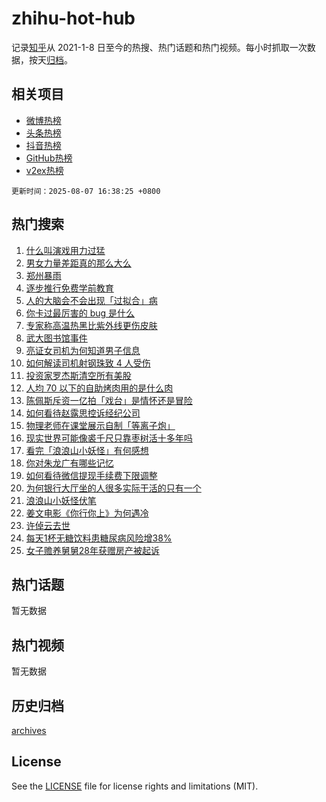 # zhihu-hot-hub

记录[知乎](https://www.zhihu.com/)从 2021-1-8 日至今的热搜、热门话题和热门视频。每小时抓取一次数据，按天[归档](archives)。

## 相关项目

- [微博热榜](https://github.com/lonnyzhang423/weibo-hot-hub)
- [头条热榜](https://github.com/lonnyzhang423/toutiao-hot-hub)
- [抖音热榜](https://github.com/lonnyzhang423/douyin-hot-hub)
- [GitHub热榜](https://github.com/lonnyzhang423/github-hot-hub)
- [v2ex热榜](https://github.com/lonnyzhang423/v2ex-hot-hub)


`更新时间：2025-08-07 16:38:25 +0800`

## 热门搜索

1. [什么叫演戏用力过猛](https://www.zhihu.com/search?q=%E4%BB%80%E4%B9%88%E5%8F%AB%E6%BC%94%E6%88%8F%E7%94%A8%E5%8A%9B%E8%BF%87%E7%8C%9B)
1. [男女力量差距真的那么大么](https://www.zhihu.com/search?q=%E7%94%B7%E5%A5%B3%E5%8A%9B%E9%87%8F%E5%B7%AE%E8%B7%9D%E7%9C%9F%E7%9A%84%E9%82%A3%E4%B9%88%E5%A4%A7%E4%B9%88)
1. [郑州暴雨](https://www.zhihu.com/search?q=%E9%83%91%E5%B7%9E%E6%9A%B4%E9%9B%A8)
1. [逐步推行免费学前教育](https://www.zhihu.com/search?q=%E9%80%90%E6%AD%A5%E6%8E%A8%E8%A1%8C%E5%85%8D%E8%B4%B9%E5%AD%A6%E5%89%8D%E6%95%99%E8%82%B2)
1. [人的大脑会不会出现「过拟合」病](https://www.zhihu.com/search?q=%E4%BA%BA%E7%9A%84%E5%A4%A7%E8%84%91%E4%BC%9A%E4%B8%8D%E4%BC%9A%E5%87%BA%E7%8E%B0%E3%80%8C%E8%BF%87%E6%8B%9F%E5%90%88%E3%80%8D%E7%97%85)
1. [你卡过最厉害的 bug 是什么](https://www.zhihu.com/search?q=%E4%BD%A0%E5%8D%A1%E8%BF%87%E6%9C%80%E5%8E%89%E5%AE%B3%E7%9A%84%20bug%20%E6%98%AF%E4%BB%80%E4%B9%88)
1. [专家称高温热黑比紫外线更伤皮肤](https://www.zhihu.com/search?q=%E4%B8%93%E5%AE%B6%E7%A7%B0%E9%AB%98%E6%B8%A9%E7%83%AD%E9%BB%91%E6%AF%94%E7%B4%AB%E5%A4%96%E7%BA%BF%E6%9B%B4%E4%BC%A4%E7%9A%AE%E8%82%A4)
1. [武大图书馆事件](https://www.zhihu.com/search?q=%E6%AD%A6%E5%A4%A7%E5%9B%BE%E4%B9%A6%E9%A6%86%E4%BA%8B%E4%BB%B6)
1. [亮证女司机为何知道男子信息](https://www.zhihu.com/search?q=%E4%BA%AE%E8%AF%81%E5%A5%B3%E5%8F%B8%E6%9C%BA%E4%B8%BA%E4%BD%95%E7%9F%A5%E9%81%93%E7%94%B7%E5%AD%90%E4%BF%A1%E6%81%AF)
1. [如何解读司机射钢珠致 4 人受伤](https://www.zhihu.com/search?q=%E5%A6%82%E4%BD%95%E8%A7%A3%E8%AF%BB%E5%8F%B8%E6%9C%BA%E5%B0%84%E9%92%A2%E7%8F%A0%E8%87%B4%204%20%E4%BA%BA%E5%8F%97%E4%BC%A4)
1. [投资家罗杰斯清空所有美股](https://www.zhihu.com/search?q=%E6%8A%95%E8%B5%84%E5%AE%B6%E7%BD%97%E6%9D%B0%E6%96%AF%E6%B8%85%E7%A9%BA%E6%89%80%E6%9C%89%E7%BE%8E%E8%82%A1)
1. [人均 70 以下的自助烤肉用的是什么肉](https://www.zhihu.com/search?q=%E4%BA%BA%E5%9D%87%2070%20%E4%BB%A5%E4%B8%8B%E7%9A%84%E8%87%AA%E5%8A%A9%E7%83%A4%E8%82%89%E7%94%A8%E7%9A%84%E6%98%AF%E4%BB%80%E4%B9%88%E8%82%89)
1. [陈佩斯斥资一亿拍「戏台」是情怀还是冒险](https://www.zhihu.com/search?q=%E9%99%88%E4%BD%A9%E6%96%AF%E6%96%A5%E8%B5%84%E4%B8%80%E4%BA%BF%E6%8B%8D%E3%80%8C%E6%88%8F%E5%8F%B0%E3%80%8D%E6%98%AF%E6%83%85%E6%80%80%E8%BF%98%E6%98%AF%E5%86%92%E9%99%A9)
1. [如何看待赵露思控诉经纪公司](https://www.zhihu.com/search?q=%E5%A6%82%E4%BD%95%E7%9C%8B%E5%BE%85%E8%B5%B5%E9%9C%B2%E6%80%9D%E6%8E%A7%E8%AF%89%E7%BB%8F%E7%BA%AA%E5%85%AC%E5%8F%B8)
1. [物理老师在课堂展示自制「等离子炮」](https://www.zhihu.com/search?q=%E7%89%A9%E7%90%86%E8%80%81%E5%B8%88%E5%9C%A8%E8%AF%BE%E5%A0%82%E5%B1%95%E7%A4%BA%E8%87%AA%E5%88%B6%E3%80%8C%E7%AD%89%E7%A6%BB%E5%AD%90%E7%82%AE%E3%80%8D)
1. [现实世界可能像裘千尺只靠枣树活十多年吗](https://www.zhihu.com/search?q=%E7%8E%B0%E5%AE%9E%E4%B8%96%E7%95%8C%E5%8F%AF%E8%83%BD%E5%83%8F%E8%A3%98%E5%8D%83%E5%B0%BA%E5%8F%AA%E9%9D%A0%E6%9E%A3%E6%A0%91%E6%B4%BB%E5%8D%81%E5%A4%9A%E5%B9%B4%E5%90%97)
1. [看完「浪浪山小妖怪」有何感想](https://www.zhihu.com/search?q=%E7%9C%8B%E5%AE%8C%E3%80%8C%E6%B5%AA%E6%B5%AA%E5%B1%B1%E5%B0%8F%E5%A6%96%E6%80%AA%E3%80%8D%E6%9C%89%E4%BD%95%E6%84%9F%E6%83%B3)
1. [你对朱龙广有哪些记忆](https://www.zhihu.com/search?q=%E4%BD%A0%E5%AF%B9%E6%9C%B1%E9%BE%99%E5%B9%BF%E6%9C%89%E5%93%AA%E4%BA%9B%E8%AE%B0%E5%BF%86)
1. [如何看待微信提现手续费下限调整](https://www.zhihu.com/search?q=%E5%A6%82%E4%BD%95%E7%9C%8B%E5%BE%85%E5%BE%AE%E4%BF%A1%E6%8F%90%E7%8E%B0%E6%89%8B%E7%BB%AD%E8%B4%B9%E4%B8%8B%E9%99%90%E8%B0%83%E6%95%B4)
1. [为何银行大厅坐的人很多实际干活的只有一个](https://www.zhihu.com/search?q=%E4%B8%BA%E4%BD%95%E9%93%B6%E8%A1%8C%E5%A4%A7%E5%8E%85%E5%9D%90%E7%9A%84%E4%BA%BA%E5%BE%88%E5%A4%9A%E5%AE%9E%E9%99%85%E5%B9%B2%E6%B4%BB%E7%9A%84%E5%8F%AA%E6%9C%89%E4%B8%80%E4%B8%AA)
1. [浪浪山小妖怪伏笔](https://www.zhihu.com/search?q=%E6%B5%AA%E6%B5%AA%E5%B1%B1%E5%B0%8F%E5%A6%96%E6%80%AA%E4%BC%8F%E7%AC%94)
1. [姜文电影《你行你上》为何遇冷](https://www.zhihu.com/search?q=%E5%A7%9C%E6%96%87%E7%94%B5%E5%BD%B1%E3%80%8A%E4%BD%A0%E8%A1%8C%E4%BD%A0%E4%B8%8A%E3%80%8B%E4%B8%BA%E4%BD%95%E9%81%87%E5%86%B7)
1. [许倬云去世](https://www.zhihu.com/search?q=%E8%AE%B8%E5%80%AC%E4%BA%91%E5%8E%BB%E4%B8%96)
1. [每天1杯无糖饮料患糖尿病风险增38%](https://www.zhihu.com/search?q=%E6%AF%8F%E5%A4%A91%E6%9D%AF%E6%97%A0%E7%B3%96%E9%A5%AE%E6%96%99%E6%82%A3%E7%B3%96%E5%B0%BF%E7%97%85%E9%A3%8E%E9%99%A9%E5%A2%9E38%25)
1. [女子赡养舅舅28年获赠房产被起诉](https://www.zhihu.com/search?q=%E5%A5%B3%E5%AD%90%E8%B5%A1%E5%85%BB%E8%88%85%E8%88%8528%E5%B9%B4%E8%8E%B7%E8%B5%A0%E6%88%BF%E4%BA%A7%E8%A2%AB%E8%B5%B7%E8%AF%89)

## 热门话题

暂无数据

## 热门视频

暂无数据

## 历史归档

[archives](archives)

## License

See the [LICENSE](LICENSE) file for license rights and limitations (MIT).
